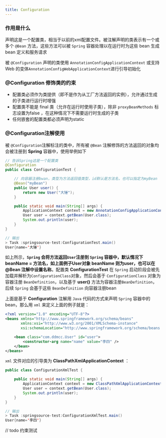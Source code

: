 ```yaml
---
title: Configuration
---
```




### 作用是什么

声明这是一个配置类，相当于以前的xml配置文件。被注解声明的类表示有一个或多个 `@Bean` 方法，这些方法可以被 `Spring` 容器处理以在运行时为这些 bean 生成 bean 定义和服务请求

被 `@Configuration` 声明的类使用 `AnnotationConfigApplicationContext` 或支持 Web 的变体`AnnotationConfigWebApplicationContext`进行引导初始化



### @Configuration 修饰类的约束

- 配置类必须作为类提供（即不是作为从工厂方法返回的实例），允许通过生成的子类进行运行时增强
- 配置类不能是 final 类（允许在运行时使用子类），除非 `proxyBeanMethods` 标志设置为false ，在这种情况下不需要运行时生成的子类
- 任何嵌套的配置类都必须声明为static



### @Configuration注解使用

被 `@Configuration`注解标注的类中，所有被 `@Bean` 注解修饰的方法返回的对象均会被注册到 **Spring** 容器中，使用举例如下

```java
// 告诉Spring这是一个配置类
@Configuration
public class ConfigurationTest {

    // 向容器注册bwan，类型为方法返回值类型，id默认是方法名，也可以指定为myBean
    @Bean("myBean")
    public User user() {
        return new User("大锤");
    }

    public static void main(String[] args) {
        ApplicationContext context = new AnnotationConfigApplicationContext(ConfigurationTest.class);
        User user = context.getBean(User.class);
        System.out.println(user);
    }
}

// 输出
> Task :springsource-test:ConfigurationTest.main()
User{name='大锤'}
```

如上所示，**`Spring` 会将方法返回`User`注册到 `Spring` 容器中，默认情况下 beanName = 方法名，如上面例子User对象 beanName 则为user，也可以在 @Bean 注解中设置名称**。配置类 **ConfigurationTest** 在 `Spring` 启动阶段会被先加载并解析为`ConfigurationClass`对象，然后会基于 `ConfigurationClass` 对象为容器注册 `BeanDefinition`，以及基于 **user()** 方法为容器注册`BeanDefinition`，后续 `Spring` 会基于这些 `BeanDefinition` 向容器注册bean



上面是基于 **Configuration** 注解用 `Java` 代码的方式来声明 `Spring` 容器中的bean，那么用  `xml` 来定义上面的例子就是：

```xml
<?xml version="1.0" encoding="UTF-8"?>
<beans xmlns="http://www.springframework.org/schema/beans"
	   xmlns:xsi="http://www.w3.org/2001/XMLSchema-instance"
	   xsi:schemaLocation="http://www.springframework.org/schema/beans http://www.springframework.org/schema/beans/spring-beans.xsd http://www.springframework.org/schema/context https://www.springframework.org/schema/context/spring-context.xsd">

	<bean class="com.ddmcc.User" id="user">
		<constructor-arg name="name" value="李四" />
	</bean>
</beans>
```



`xml` 文件对应的引导类为 **ClassPathXmlApplicationContext** ：

```java
public class ConfigurationXmlTest {

    public static void main(String[] args) {
        ApplicationContext context = new ClassPathXmlApplicationContext("beans.xml");
        User user = context.getBean(User.class);
        System.out.println(user);
    }
}

// 输出
> Task :springsource-test:ConfigurationXmlTest.main()
User{name='李四'}

```



// todo 约束测试